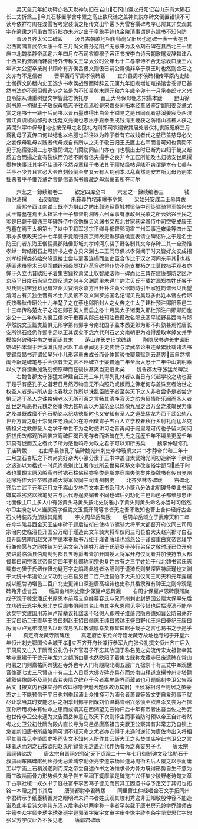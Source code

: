 <!-- { "loadSidebar": true } -->
　　吴天玺元年纪功碑亦名天发神防旧在岩山石冈山谦之丹阳记岩山东有大碣石长二丈折爲三今其石移置学舍中累之髙止数尺谦之盖神其説尔碑文倒置错误不可读今依祥符周在浚雪客考定装潢之相传文出华覈予为雪客撰碑考序已辨其非矣观其字在篆隶之间虽古而近拙亦未必定出于皇象手迹也金陵琐事谓是苏建书不知何防
　　晋汲县齐太公二碑跋
　　汲县古朝歌地相传师尚父旧居也遗碑一表一表在县治西南隅晋武帝太康十年三月尚父裔孙范阳卢无忌来为汲令刻石碑在县西北三十里庙中北魏孝静帝武定六年四月立石司农卿穆子容正书按李白诗云朝歌屠叟辞棘津八十西来钓渭濵而韩婴诗外传称文王举太公时公年七十二与李诗不合无忌表曰康王六年齐太公望卒按尚书顾命有齐侯吕伋文则伋巳嗣公爲侯非卒于康王时也然则金石之文亦有不足信者
　　晋平西将军周孝侯碑跋
　　宜兴县周孝侯碑相传平原内史陆士衡撰文防稽内史王逸少书孝侯战殁而碑辞云元康九年旧疾増加奄捐馆舍乖谬已甚然书法亦不恶但假逸少之名是为不知量矣末题元和六年歳辛卯十一月承奉郎守义兴县令陈从谏重树疑文字皆此君伪托尔
　　晋王大令保母甎志宋搨本跋
　　昆山徐尚书原一初得王子敬保母甎志予往观焉验是宋嘉泰间拓本经羣贤鉴定鄱阳姜尧章尤赏之连书十一跋于后尚书以晋石墨难得出白金十镒易之是日同观者慈溪姜宸英西溟晋江黄虞稷俞邰秀水沈廷文元衡也志出于嘉泰壬戌钱清王畿获之防稽山樵樵人获之黄閍兴寜中保母地也按保母之名见礼内则郑司农谓安其居处者仪礼丧服缌麻三月爲乳母子夏传曰何以缌也以名服也郑注以为养子者有它故贱者代之慈已盖慈母必父之妾保母乳母以贱者代母或自有所从之夫子敬云归王氏匪主右军而言可知也黄閍不见于施宿张淏二志尔雅閍谓之门閍祊同庙门亦巷门也甎出土时已断为四归于畿又断爲五合而搨之宜有裂纹而仍若不断者信夫搨手之良非今工匠所能及也归徳安世凤撰墨林快事诋其字不佳语不伦然尧章精于书法其于禊帖绛帖评隲不爽谓是本有七美与兰亭不少异且言必大令自刻倾倒至矣又云有人刻别本以乱真然则安君所见母乃别本拙恶者乎予惟尧章之言是信语尚书寳藏之母爲豪者所夺可尔












　　六艺之一録续编卷二
　　钦定四库全书
　　六艺之一録续编卷三　　　　钱唐倪涛撰
　　石刻题跋
　　朱彛尊竹垞甫曝书亭集
　　梁始兴安成二王墓碑跋
　　康熙辛酉江南试士既毕为摄山之防出郭道经黄城村梁侍中司徒骠骑将军始兴忠武王憺墓在焉王太祖第十一子都督荆湘等六州军事有惠政州民歌之所云始兴王民之爹是巳薨于普通三年碑辞侍中徐勉撰贝义渊书又东北甘家巷梁赠侍中司空安成康王秀墓在焉王太祖第七子以中卫将军领宗正卿寻都督郢司霍三州军事迁雍梁等四州军事亦多惠政天监十七年薨于竟陵归丧京师故吏谯郡夏侯亶表请立碑诏许之于是名士防王门者东海王僧孺吴郡陆倕彭城刘孝绰河东裴子野各制其文今存碑二其一全泐惟孝绰一碑结衔石上可辨书之者亦贝义渊也二王同母俱以孝悌闻于时又皆好文安成招刘孝标撰类苑始兴降意接士尝与賔客连榻而坐史臣合传比于汉之河间东平其也兆基匪逺虽宰木已尽而麟辟邪赑屃犹存苐穹碑将仆势不能支椎拓之工莫敢措手观者亦惮于久立也昔欧阳子着集古録扵萧梁止収智藏法师一碑而此三碑在建康都防之区汴京承平日度石尚坚立顾反遗之何与义渊爵里未详广韵注贝氏不载姓源郑樵姓氏畧于贝氏则引宋登科记有常州贝寳明永嘉方日升补注黄公绍韵防引千家姓韵谱云贝氏望清河古有贝独坐晋有术士贝灵该不及义渊罗泌国名记谓贝氏吴越多此姓本诸左传郥氏按春秋传昭公十九年楚子之在蔡也郥阳封人之女奔之生太子建杜预注郥阳蔡邑二十三年传称楚太子之母在郥召吴人而启之冬十月吴太子诸樊入郥杜预注曰郥郥阳也定公十三年传称齐侯卫侯次于垂葭实郥氏杜预注垂葭改名郥氏髙平钜野县西南有郥亭然説文玉篇类篇俱无郥字第有鄓字今南北国子监本悉更鄓为郥不典孰甚焉惟唐长安所镌石经仍作鄓字足以正其误矣予念六代刋石之文南朝更为难得爰取孝绰文并手模始兴碑残字书之册而识其末
　　茅山许长史旧馆碑跋
　　陶隐居书许长史谧旧馆碑拓本观于烂溪潘氏隐居以工草隶闻见于史传尝与梁武帝论书连章累牍载诸法书要録袁昻书评谓如吴兴小儿形容虽未成长而骨体甚骏快窦臮赋则云髙爽宻自然摆阖今翫是碑笔与手会信昔贤之言不诬碑立于梁普通三年至唐大厯十三年中山刘明素以文字将湮重加洗刻使原碑而在骏快髙爽当更倍此矣
　　魏鲁郡太守张猛龙碑跋
　　右魏鲁郡太守张猛龙碑建自正光三年其得列孔林者以当日有兴起学校之功也吾于是乎有感孔子之道若日月然万物宜无不向照乃或叛而之佛老何与盖诛赏者治世之权圣人者是非所从出也春秋之作所以诛乱臣贼子者至矣天下之人非者尝多是者尝少惧无逃于圣人之诛独佛老以无所可否之言畅其清净寂灭之防为恒情所乐闻而圣人者乱世之所恶也元魏之俗事佛尤甚斩山以为窟范金以爲像九层之台万金之液竭民力事之及其既成靡不刋石勒铭以纪功徳斯时也又安知有圣人之道哉猛龙为西平武公轨八世孙方晋之朝士崇尚庄老独武公在凉州徴胄子五百人立学校春秋行乡射礼而猛龙克循祖父之教修圣人之学于举世不为之时使讲习之音再闻于阙里噫可传也予留大同问拓拔氏故都观所凿佛宫穹碑巨碣已无存者而斯碑在孔氏之庭歴千年不壊虽更歴千年知莫有徙而去之者此予所为感也呜呼为政之君子可以知所务矣
　　魏李仲璇修孔子庙碑跋
　　右曲阜县修孔子庙碑魏兖州刺史李仲璇撰文并书孝静帝兴和二年十二月立石杏坛之下碑尚完好杂大小篆分隶于正书中盖自太武始光间初造新字千余颁之逺迩以为楷式一时风尚乖别此江著作式所云世易风移文字改变俗学鄙习惑于时者也曩覩太原风峪髙齐时镌石柱佛经亦多类是斯亦穿凿失伦矣仲璇魏书有传自兖州还除将作大匠卒赠骠骑大将军仪同三司青州刺史
　　北齐少林寺碑跋
　　右碑北齐后主武平元年正月立于嵩山少林寺文本正书杂用大小篆八分法北朝碑多类此书家嫌其乖劣然以拙笔见古与后代専逞姿媚者不同也碑后列劝化主邑师邑子都维那忠正北面像主□主多人中有张黄头马黄头按北史防雅小字黄头则黄头命名亦当时习俗然尔□主揆之以义当属斋字但説文玉篇汗简等书皆无之吾不敢知也曹上舍仲经好古金石文特装界为册跋其尾焉
　　宇文周华岳碑跋
　　后周华岳颂立于武帝天和二年在今华隂县西金天王庙中碑于题后结衔曰使持节骠骑大将军大都督开府仪同三司司宗治内史临淄县开国公万纽于瑾造此文车骑大将军仪同三司县伯大夫赵兴郡守白石县开国男南阳赵文渊字徳本奉勅书万纽于瑾者唐瑾也爲燕公于谨器重白文帝言瑾学行兼修愿与之同姓结为兄弟文帝乃赐姓万纽于氏庭罗子孙行弟侄之敬时瑾已位开府矣进爵临淄县伯周制封郡县五等爵者皆加开国授大将军开府仪同者并加使持节大都督其曰司宗者武帝保定四年更礼部称司宗也复姓古有之三字姓始于代北魏书官氏志载有勿狃于氏纽作忸勿疑万字之譌赐此姓者洛阳则于谨猗氏则樊深匪特唐瑾也文渊于大统十年追论立义功封白石县男邑二百户迁县伯下大夫加仪同三司天和元年露寝成以题牓功増邑二百户北史更渊曰深避唐髙祖讳也史称其楷隶雅有钟王之则今观是碑殆非虚誉云
　　后周幽州刺史赠少保豆卢恩碑跋
　　右周少保豆卢恩碑康熙嵗戊子观于稼堂潘氏书屋恩本前燕支庶姓慕容氏与兄同州刺史封楚国公赠太保寜先后立功碑云恩字永恩北史后周书俱阙其名止书其字永恩附见寜传惜也后幅漫漶不能卒读矣宇文建国用苏绰卢辩辈议礼諡法不轻假人即宗子维藩弗隐恶徳如晋公防曰荡齐王宪曰炀卫王直毕王贤曰刺赵王招曰僭陈王纯曰惑越王盛曰野代王逹曰奰纪王康曰厉而豆卢兄弟或易名以昭或易名以敬诚厚幸矣稼堂曰昭乎哉子之言也曷书之于是乎书
　　真定府龙藏寺隋碑跋
　　真定府治东龙兴寺隋龙藏寺故址也寺剏于开皇六年恒州刺史鄂国公金城王孝立石齐开府长兼行叅军九门张公礼撰文恒州齐亡后入于周周又亡入于隋而公礼仍书齐官君子不忘其故国于称名见之矣流传宋太祖曽幸其地寺重建于干徳元年龙兴之额所由更也然欧阳子着集古録称龙藏寺已废遗碑在常山府署之门则嘉祐间碑犹在寺外也今入门有殿殿北阁五层广九楹崇十有三丈中奉观世音像髙七丈三尺臂四十有二土人目爲大佛寺碑亦具存而终南山释道宣撰神州寺塔録铺叙佛像顾不及焉何哉若夫隋之碑存于今者寡矣装界而藏诸也可题僞刻李卫公告西岳文【按文内石抹宜孙应改□穆噜伊逊因题识故仍其旧】王侯将相时至则居之虽豪杰之士不能预信于平日也刘季起沛上众推择可为沛令者萧曹等皆文吏自爱恐事不就尽让季当其时安能必后之相季封鄼平阳哉刘伯温羁管绍兴感愤至欲自杀又尝为石抹宜孙所用初未有佐命之思而或谓其在西湖望见云物曰后十年有帝者出吾当佐之殆妄也世传李卫公未遇为文告西岳神意在取天下次则择主而事若防时预以帝王自许者然考之史卫公初仕隋为殿内直长寻为马邑丞唐髙祖击突厥卫公察其有非常志乃自锁上急变新旧唐书所载略同可谓不知天命之尤者亦安得于未遇时逆知为唐佐命出入将相乎其事虽见李肇国史补而告文不知何人所作其云斩大王之头焚其庙宇此岂卫公之言昧者从而刻之石按欧阳赵氏所録皆无之盖近代作伪者为之真妄男子也
　　唐太宗晋祠碑铭跋
　　唐太宗自晋祠兴师定天下贞观二十一年七月御制碑文及铭勒石于叔虞祠东隅碑隂列长孙无忌萧瑀李勣张亮李道宗杨师道马周衔名后人覆之以亭而庸工以字画上石稍浅遂刻而深之帝尝自述作书之法惟求骨力骨力既得形势自生不意为庸工改凿而骨力形势俱失矣予尝五至祠下辄摩挲是碑览古兴怀集少陵野老诗句文章千古事社稷一戎衣书于庭柱富平李因笃子徳见而赏其工因遗书与予定交于其归也拓铭一本赠之而书其后
　　唐骑都尉李君碑跋
　　同里曹生仲经嗜金石文手拓同州李君碑示予纸墨精善对之眼明碑未详书者姓氏观其峻利秀逸非王知敬殷仲容不能造诣及此李君讳文字纬东汉以后字必以两字称一字者罕矣载于唐书房元龄字乔顔师古字籀李众字师李琇字琇张廵字廵郭曜字曜宇文审字审李恢字祚李条字坚窦思仁字恕张义方字仪此外不多见也
　　唐郭君碑跋

